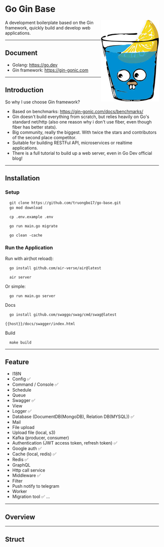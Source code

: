 # Go Gin Base

<div>
<img src="https://github.com/truongbo17/go-base/blob/main/readme-logo.png?raw=true" align="right">

A development boilerplate based on the Gin framework, quickly build and develop web applications.
</div>

----

## Document

- Golang: https://go.dev
- Gin framework: https://gin-gonic.com

----

## Introduction

So why I use choose Gin framework?

- Based on benchmarks: https://gin-gonic.com/docs/benchmarks/
- Gin doesn't build everything from scratch, but relies heavily on Go's standard net/http (also one reason why i don't
  use fiber, even though fiber has better stats).
- Big community, really the biggest. With twice the stars and contributors of the second place competitor.
- Suitable for building RESTFul API, microservices or realtime applications.
- There is a full tutorial to build up a web server, even in Go Dev official blog!

----

## Installation

### Setup

```shell
  git clone https://github.com/truongbo17/go-base.git
  go mod download
```

```shell
  cp .env.example .env
```

```shell
  go run main.go migrate
```

```shell
  go clean -cache
```

### Run the Application

Run with air(hot reload):

```shell
  go install github.com/air-verse/air@latest
```

```shell
  air server
```

Or simple:

```shell
  go run main.go server
```

Docs
```shell
  go install github.com/swaggo/swag/cmd/swag@latest
```

```text
{{host}}/docs/swagger/index.html
```

Build

```shell
  make build
```

----

## Feature

* I18N
* Config ✅
* Command / Console ✅
* Schedule
* Queue
* Swagger ✅
* View
* Logger ✅
* Database (DocumentDB(MongoDB), Relation DB(MYSQL)) ✅
* Mail
* File upload
* Upload file (local, s3)
* Kafka (producer, consumer)
* Authentication (JWT access token, refresh token) ✅
* Google auth ✅
* Cache (local, redis) ✅
* Redis ✅
* GraphQL
* Http call service
* Middleware ✅
* Filter
* Push notify to telegram
* Worker
* Migration tool ✅
...
----

## Overview

----

## Struct